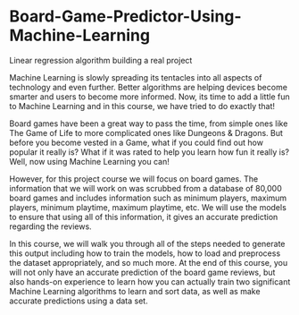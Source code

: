 # Board-Game-Predictor-Using-Machine-Learning
Linear regression algorithm building a real project


Machine Learning is slowly spreading its tentacles into all aspects of technology and even further. Better algorithms are helping devices become smarter and users to become more informed. Now, its time to add a little fun to Machine Learning and in this course, we have tried to do exactly that!

Board games have been a great way to pass the time, from simple ones like The Game of Life to more complicated ones like Dungeons & Dragons. But before you become vested in a Game, what if you could find out how popular it really is? What if it was rated to help you learn how fun it really is? Well, now using Machine Learning you can!


However, for this project course we will focus on board games. The information that we will work on was scrubbed from a database of 80,000 board games and includes information such as minimum players, maximum players, minimum playtime, maximum playtime, etc. We will use the models to ensure that using all of this information, it gives an accurate prediction regarding the reviews.

In this course, we will walk you through all of the steps needed to generate this output including how to train the models, how to load and preprocess the dataset appropriately, and so much more. At the end of this course, you will not only have an accurate prediction of the board game reviews, but also hands-on experience to learn how you can actually train two significant Machine Learning algorithms to learn and sort data, as well as make accurate predictions using a data set.

